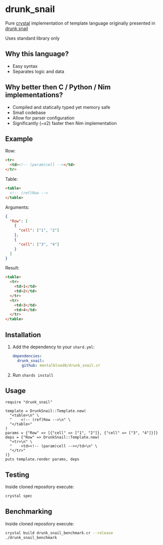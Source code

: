 # drunk_snail

Pure [crystal](https://crystal-lang.org/) implementation of template language originally presented in [drunk snail](https://github.com/mentalblood0/drunk_snail)

Uses standard library only

## Why this language?

- Easy syntax
- Separates logic and data

## Why better then C / Python / Nim implementations?

- Compiled and statically typed yet memory safe
- Small codebase
- Allow for parser configuration
- Significantly (~x2) faster then Nim implementation

## Example

Row:

```html
<tr>
  <td><!-- (param)cell --></td>
</tr>
```

Table:

```html
<table>
  <!-- (ref)Row -->
</table>
```

Arguments:

```json
{
  "Row": [
    {
      "cell": ["1", "2"]
    },
    {
      "cell": ["3", "4"]
    }
  ]
}
```

Result:

```html
<table>
  <tr>
    <td>1</td>
    <td>2</td>
  </tr>
  <tr>
    <td>3</td>
    <td>4</td>
  </tr>
</table>
```

## Installation

1. Add the dependency to your `shard.yml`:

   ```yaml
   dependencies:
     drunk_snail:
       github: mentalblood0/drunk_snail.cr
   ```

2. Run `shards install`

## Usage

```crystal
require "drunk_snail"

template = DrunkSnail::Template.new(
  "<table>\n" \
  "    <!-- (ref)Row -->\n" \
  "</table>"
)
params = {"Row" => [{"cell" => ["1", "2"]}, {"cell" => ["3", "4"]}]}
deps = {"Row" => DrunkSnail::Template.new(
  "<tr>\n" \
  "    <td><!-- (param)cell --></td>\n" \
  "</tr>"
)}
puts template.render params, deps
```

## Testing

Inside cloned repository execute:

```bash
crystal spec
```

## Benchmarking

Inside cloned repository execute:

```bash
crystal build drunk_snail_benchmark.cr --release
./drunk_snail_benchmark
```

